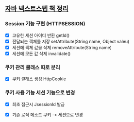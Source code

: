 ## [자바 넥스트스텝 책 정리](http://www.yes24.com/Product/Goods/31869154)

### Session 기능 구현 (HTTPSESSION)
- [X] 고유한 세션 아이디 반환 getId()
- [x] 전달되는 객체를 저장 setAttribute(String name, Object valeu)
- [x] 세션에 객체 값을 삭제 removeAttribute(String name)
- [x] 세션에 모든 값 삭제 invalidate()

### 쿠키 관리 클래스 따로 분리
- [x] 쿠키 클래스 생성 HttpCookie

### 쿠키 사용 기능 세션 기능으로 변경
- [X] 최초 접근시 JsessionId 발급
- [X] 기존 로직 메소드 쿠키 -> 세션으로 변경

